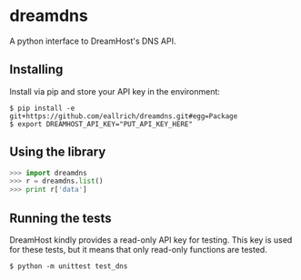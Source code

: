 dreamdns
========

A python interface to DreamHost's DNS API.

Installing
----------

Install via pip and store your API key in the environment:

```shell
$ pip install -e git+https://github.com/eallrich/dreamdns.git#egg=Package
$ export DREAMHOST_API_KEY="PUT_API_KEY_HERE"
```

Using the library
-----------------

```python
>>> import dreamdns
>>> r = dreamdns.list()
>>> print r['data']
```

Running the tests
-----------------

DreamHost kindly provides a read-only API key for testing. This key is used
for these tests, but it means that only read-only functions are tested.

```shell
$ python -m unittest test_dns
```
